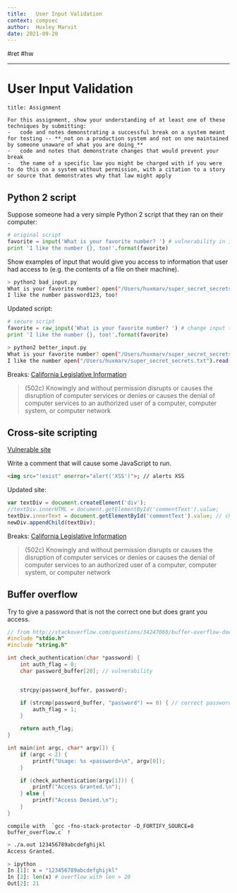 ```yaml
---
title:   User Input Validation
context: compsec
author:  Huxley Marvit
date: 2021-09-20
---
```


#ret #hw 

***

# User Input Validation



```ad-abstract
title: Assignment

For this assignment, show your understanding of at least one of these techniques by submitting:
-   code and notes demonstrating a successful break on a system meant for testing -- **_not on a production system and not on one maintained by someone unaware of what you are doing_**
-   code and notes that demonstrate changes that would prevent your break
-   the name of a specific law you might be charged with if you were to do this on a system without permission, with a citation to a story or source that demonstrates why that law might apply

```


## Python 2 script
Suppose someone had a very simple Python 2 script that they ran on their computer:

```python
# original script
favorite = input('What is your favorite number? ') # vulnerability in input
print 'I like the number {}, too!'.format(favorite)
```

Show examples of input that would give you access to information that user had access to (e.g. the contents of a file on their machine).
```bash
> python2 bad_input.py
What is your favorite number? open("/Users/huxmarv/super_secret_secrets.txt").read() 
I like the number password123, too!
```

Updated script: 
```python
# secure script
favorite = raw_input('What is your favorite number? ') # change input to raw input
print 'I like the number {}, too!'.format(favorite)
```

```bash
> python2 better_input.py
What is your favorite number? open("/Users/huxmarv/super_secret_secrets.txt").read() 
I like the number open("/Users/huxmarv/super_secret_secrets.txt").read(), too!
```

Breaks:
[California Legislative Information](https://leginfo.legislature.ca.gov/faces/codes_displaySection.xhtml?sectionNum=502.&lawCode=PEN)
> (502c) Knowingly and without permission disrupts or causes the disruption of computer services or denies or causes the denial of computer services to an authorized user of a computer, computer system, or computer network


## Cross-site scripting

[Vulnerable site](https://jennselby.github.io/ComputerSecurityCourseNotes/assets/code/comments.html)

Write a comment that will cause some JavaScript to run. 

```html
<img src="!exist" onerror="alert('XSS')">; // alerts XSS
```



Updated site:

```js
var textDiv = document.createElement('div');
//textDiv.innerHTML = document.getElementById('commentText').value;
textDiv.innerText = document.getElementById('commentText').value; // change innerHTML to innerText
newDiv.appendChild(textDiv);
```

Breaks:
[California Legislative Information](https://leginfo.legislature.ca.gov/faces/codes_displaySection.xhtml?sectionNum=502.&lawCode=PEN)
> (502c) Knowingly and without permission disrupts or causes the disruption of computer services or denies or causes the denial of computer services to an authorized user of a computer, computer system, or computer network


## Buffer overflow

Try to give a password that is not the correct one but does grant you access.

```c
// from http://stackoverflow.com/questions/34247068/buffer-overflow-does-not-work-on-mac-osx-el-capitan
#include "stdio.h"
#include "string.h"

int check_authentication(char *password) {
    int auth_flag = 0;
	char password_buffer[20]; // vulnerability


    strcpy(password_buffer, password);

    if (strcmp(password_buffer, "password") == 0) { // correct password: password
        auth_flag = 1;
    }

    return auth_flag;
}

int main(int argc, char* argv[]) {
    if (argc < 2) {
        printf("Usage: %s <password>\n", argv[0]);
    }

    if (check_authentication(argv[1])) {
        printf("Access Granted.\n");
    } else {
        printf("Access Denied.\n");
    }
}
```

```ad-tip
compile with  `gcc -fno-stack-protector -D_FORTIFY_SOURCE=0 buffer_overflow.c` !
```

```zsh
> ./a.out 123456789abcdefghijkl 
Access Granted.
```
```py
> ipython
In [1]: x = "123456789abcdefghijkl"
In [2]: len(x) # overflow with len > 20
Out[2]: 21
```





